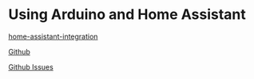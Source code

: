 # Using Arduino and Home Assistant

[home-assistant-integration](https://www.arduino.cc/reference/en/libraries/home-assistant-integration/)

[Github](https://github.com/dawidchyrzynski/arduino-home-assistant/tree/main)

[Github Issues](https://github.com/jwilleke/ArduinoHA-examples/issues/)
